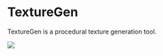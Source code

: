 # TextureGen

TextureGen is a procedural texture generation tool.

![](http://i.imgur.com/lkJ1Vhf.jpg)
